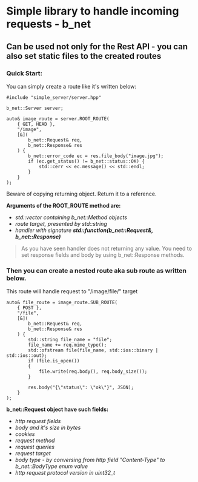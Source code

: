 # Simple library to handle incoming requests - b_net

## Can be used not only for the Rest API - you can also set static files to the created routes

### Quick Start:

You can simply create a route like it's written below:

```
#include "simple_server/server.hpp"

b_net::Server server;

auto& image_route = server.ROOT_ROUTE(
    { GET, HEAD },
    "/image",
    [&](
        b_net::Request& req,
        b_net::Response& res
    ) {
        b_net::error_code ec = res.file_body("image.jpg");
        if (ec.get_status() != b_net::status::OK) {
            std::cerr << ec.message() << std::endl;
        }
    }
);
```

Beware of copying returning object. Return it to a reference.

**Arguments of the ROOT_ROUTE method are:**

+ *std::vector containing b_net::Method objects*
+ *route target, presented by std::string*
+ *handler with signature **std::function<void>(b_net::Request&, b_net::Response)***

> As you have seen handler does not returning any value. You need to set response fields and body by using b_net::Response methods.

### Then you can create a nested route aka sub route as written below.

This route will handle request to "/image/file/" target

```
auto& file_route = image_route.SUB_ROUTE(
    { POST },
    "/file",
    [&](
        b_net::Request& req,
        b_net::Response& res
    ) {
        std::string file_name = "file";
        file_name += req.mime_type();
        std::ofstream file(file_name, std::ios::binary | std::ios::out);
        if (file.is_open())
        {
            file.write(req.body(), req.body_size());
        }

        res.body("{\"status\": \"ok\"}", JSON);
    }
);
```

**b_net::Request object have such fields:**
+ *http request fields*
+ *body and it's size in bytes*
+ *cookies*
+ *request method*
+ *request queries*
+ *request target*
+ *body type - by conversing from http field "Content-Type" to b_net::BodyType enum value*
+ *http request protocol version in uint32_t*